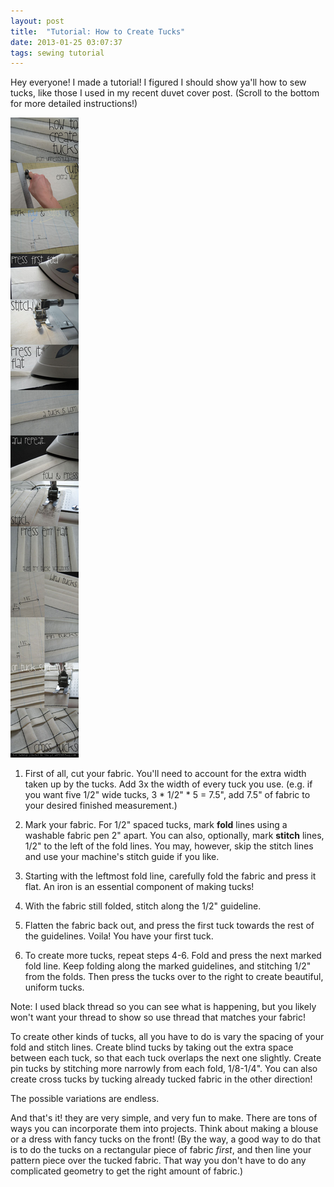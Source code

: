 ```yaml
---
layout: post
title:  "Tutorial: How to Create Tucks"
date: 2013-01-25 03:07:37
tags: sewing tutorial
---
```

Hey everyone! I made a tutorial! I figured I should show ya'll how to sew tucks, like those I used in my recent duvet cover post. (Scroll to the bottom for more detailed instructions!)

![How to Create Tucks](/uploads/2013/01/tucks_tutorial.jpg)

1. First of all, cut your fabric. You'll need to account for the extra width taken up by the tucks. Add 3x the width of every tuck you use. (e.g. if you want five 1/2" wide tucks,  3 * 1/2" * 5 = 7.5", add 7.5" of fabric to your desired finished measurement.)

2. Mark your fabric. For 1/2"  spaced tucks, mark **fold** lines using a washable fabric pen 2" apart. You can also, optionally, mark **stitch** lines, 1/2" to the left of the fold lines. You may, however, skip the stitch lines and use your machine's stitch guide if you like.

4. Starting with the leftmost fold line, carefully fold the fabric and press it flat. An iron is an essential component of making tucks!

5. With the fabric still folded, stitch along the 1/2" guideline.

6. Flatten the fabric back out, and press the first tuck towards the rest of the guidelines. Voila! You have your first tuck.

7. To create more tucks, repeat steps 4-6. Fold and press the next marked fold line. Keep folding along the marked guidelines, and stitching 1/2" from the folds. Then press the tucks over to the right to create beautiful, uniform tucks.

Note: I used black thread so you can see what is happening, but you likely won't want your thread to show so use thread that matches your fabric!

To create other kinds of tucks, all you have to do is vary the spacing of your fold and stitch lines. Create blind tucks by taking out the extra space between each tuck, so that each tuck overlaps the next one slightly. Create pin tucks by stitching more narrowly  from each fold, 1/8-1/4". You can also create cross tucks by tucking already tucked fabric in the other direction!

The possible variations are endless.

And that's it! they are very simple, and very fun to make. There are tons of ways you can incorporate them into projects. Think about making a blouse or a dress with fancy tucks on the front! (By the way, a good way to do that is to do the tucks on a rectangular piece of fabric _first_, and then line your pattern piece over the tucked fabric. That way you don't have to do any complicated geometry to get the right amount of fabric.)

